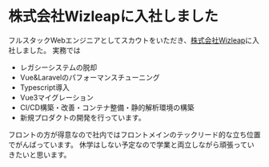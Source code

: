 # 株式会社Wizleapに入社しました

フルスタックWebエンジニアとしてスカウトをいただき、[株式会社Wizleap](https://wizleap.co.jp/)に入社しました。
実務では

- レガシーシステムの脱却
- Vue&Laravelのパフォーマンスチューニング
- Typescript導入
- Vue3マイグレーション
- CI/CD構築・改善・コンテナ整備・静的解析環境の構築
- 新規プロダクトの開発を行っています。

フロントの方が得意なので社内ではフロントメインのテックリード的な立ち位置でがんばっています。
休学はしない予定なので学業と両立しながら頑張っていきたいと思います。
